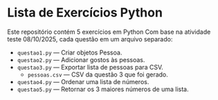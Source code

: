 # Lista de Exercícios Python

Este repositório contém 5 exercícios em Python Com base na atividade teste 08/10/2025, cada questão em um arquivo separado:

- `questao1.py` — Criar objetos Pessoa.
- `questao2.py` — Adicionar gostos às pessoas.
- `questao3.py` — Exportar lista de pessoas para CSV.
   - `pessoas.csv` — CSV da questão 3 que foi gerado.
- `questao4.py` — Ordenar uma lista de números.
- `questao5.py` — Retornar os 3 maiores números de uma lista.
